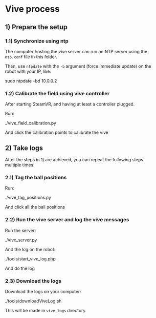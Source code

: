 # Vive process

## 1) Prepare the setup

### 1.1) Synchronize using ntp

The computer hosting the vive server can run an NTP server using the `ntp.conf`
file in this folder.

Then, use `ntpdate` with the `-b` argument (force immediate update) on the robot
with your IP, like:

  sudo ntpdate -bd 10.0.0.2

### 1.2) Calibrate the field using vive controller

After starting SteamVR, and having at least a controller plugged.

Run:

  ./vive_field_calibration.py

And click the calibration points to calibrate the vive

## 2) Take logs

After the steps in 1) are achieved, you can repeat the following steps
multiple times:

### 2.1) Tag the ball positions

Run:

  ./vive_tag_positions.py

And click all the ball positions

### 2.2) Run the vive server and log the vive messages

Run the server:

  ./vive_server.py

And the log on the robot:

  ./tools/start_vive_log.php

And do the log

### 2.3) Download the logs

Download the logs on your computer:

  ./tools/downloadViveLog.sh

This will be made in `vive_logs` directory.